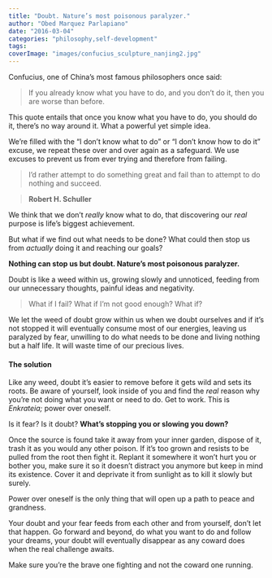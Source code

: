 ```yaml
---
title: "Doubt. Nature’s most poisonous paralyzer."
author: "Obed Marquez Parlapiano"
date: "2016-03-04"
categories: "philosophy,self-development"
tags:
coverImage: "images/confucius_sculpture_nanjing2.jpg"
---
```


Confucius, one of China’s most famous philosophers once said:

> If you already know what you have to do, and you don’t do it, then you are worse than before.

This quote entails that once you know what you have to do, you should do it, there’s no way around it. What a powerful yet simple idea.

We’re filled with the “I don’t know what to do” or “I don’t know how to do it” excuse, we repeat these over and over again as a safeguard. We use excuses to prevent us from ever trying and therefore from failing.

> I’d rather attempt to do something great and fail than to attempt to do nothing and succeed.

> **Robert H. Schuller**

We think that we don’t _really_ know what to do, that discovering our _real_ purpose is life’s biggest achievement.

But what if we find out what needs to be done? What could then stop us from _actually_ doing it and reaching our goals?

**Nothing can stop us but doubt. Nature’s most poisonous paralyzer.**

Doubt is like a weed within us, growing slowly and unnoticed, feeding from our unnecessary thoughts, painful ideas and negativity.

> What if I fail? What if I’m not good enough? What if?

We let the weed of doubt grow within us when we doubt ourselves and if it’s not stopped it will eventually consume most of our energies, leaving us paralyzed by fear, unwilling to do what needs to be done and living nothing but a half life. It will waste time of our precious lives.

#### The solution

Like any weed, doubt it’s easier to remove before it gets wild and sets its roots. Be aware of yourself, look inside of you and find the _real_ reason why you’re not doing what you want or need to do. Get to work. This is _Enkrateia;_ power over oneself.

Is it fear? Is it doubt? **What’s stopping you or slowing you down?**

Once the source is found take it away from your inner garden, dispose of it, trash it as you would any other poison. If it’s too grown and resists to be pulled from the root then fight it. Replant it somewhere it won’t hurt you or bother you, make sure it so it doesn’t distract you anymore but keep in mind its existence. Cover it and deprivate it from sunlight as to kill it slowly but surely.

Power over oneself is the only thing that will open up a path to peace and grandness.

Your doubt and your fear feeds from each other and from yourself, don’t let that happen. Go forward and beyond, do what you want to do and follow your dreams, your doubt will eventually disappear as any coward does when the real challenge awaits.

Make sure you’re the brave one fighting and not the coward one running.
